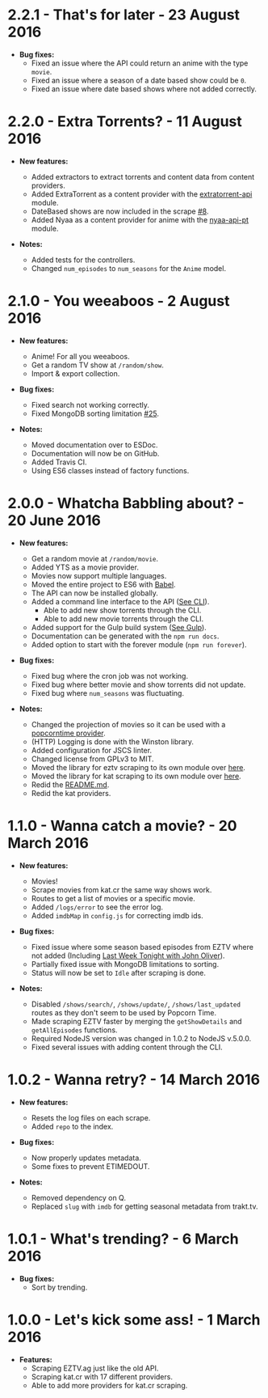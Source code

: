 # 2.2.1 - That's for later - 23 August 2016

 - **Bug fixes:**
   - Fixed an issue where the API could return an anime with the type `movie`.
   - Fixed an issue where a season of a date based show could be `0`.
   - Fixed an issue where date based shows where not added correctly.

# 2.2.0 - Extra Torrents? - 11 August 2016

 - **New features:**
   - Added extractors to extract torrents and content data from content providers.
   - Added ExtraTorrent as a content provider with the [extratorrent-api](https://github.com/ChrisAlderson/extratorrent-api) module.
   - DateBased shows are now included in the scrape [#8](https://github.com/popcorn-official/popcorn-api/issues/8).
   - Added Nyaa as a content provider for anime with the [nyaa-api-pt](https://github.com/ChrisAlderson/nyaa-api-pt) module.

 - **Notes:**
   - Added tests for the controllers.
   - Changed `num_episodes` to `num_seasons` for the `Anime` model.

# 2.1.0 - You weeaboos - 2 August 2016

 - **New features:**
   - Anime! For all you weeaboos.
   - Get a random TV show at `/random/show`.
   - Import & export collection.

 - **Bug fixes:**
   - Fixed search not working correctly.
   - Fixed MongoDB sorting limitation [#25](https://github.com/popcorn-official/popcorn-api/issues/25).

 - **Notes:**
   - Moved documentation over to ESDoc.
   - Documentation will now be on GitHub.
   - Added Travis CI.
   - Using ES6 classes instead of factory functions.

# 2.0.0 - Whatcha Babbling about? - 20 June 2016

 - **New features:**
   - Get a random movie at `/random/movie`.
   - Added YTS as a movie provider.
   - Movies now support multiple languages.
   - Moved the entire project to ES6 with [Babel](https://babeljs.io/).
   - The API can now be installed globally.
   - Added a command line interface to the API ([See CLI](https://popcorn-official.github.io/popcorn-api/manual/usage.html#global)).
     - Able to add new show torrents through the CLI.
     - Able to add new movie torrents through the CLI.
   - Added support for the Gulp build system ([See Gulp](https://popcorn-official.github.io/popcorn-api/manual/usage.html#gulp)).
   - Documentation can be generated with the `npm run docs`.
   - Added option to start with the forever module (`npm run forever`).

 - **Bug fixes:**
   - Fixed bug where the cron job was not working.
   - Fixed bug where better movie and show torrents did not update.
   - Fixed bug where `num_seasons` was fluctuating.

 - **Notes:**
   - Changed the projection of movies so it can be used with a [popcorntime provider](https://github.com/ChrisAlderson/butter-provider-movies).
   - (HTTP) Logging is done with the Winston library.
   - Added configuration for JSCS linter.
   - Changed license from GPLv3 to MIT.
   - Moved the library for eztv scraping to its own module over [here](https://github.com/ChrisAlderson/eztv-api-pt).
   - Moved the library for kat scraping to its own module over [here](https://github.com/ChrisAlderson/kat-api-pt).
   - Redid the [README.md](README.md).
   - Redid the kat providers.

# 1.1.0 - Wanna catch a movie? - 20 March 2016

 - **New features:**
   - Movies!
    - Scrape movies from kat.cr the same way shows work.
    - Routes to get a list of movies or a specific movie.
   - Added `/logs/error` to see the error log.
   - Added `imdbMap` in `config.js` for correcting imdb ids.

 - **Bug fixes:**
   - Fixed issue where some season based episodes from EZTV where not added (Including [Last Week Tonight with John Oliver](https://eztv.ag/shows/1025/last-week-tonight-with-john-oliver/)).
   - Partially fixed issue with MongoDB limitations to sorting.
   - Status will now be set to `Idle` after scraping is done.

 - **Notes:**
   - Disabled `/shows/search/`, `/shows/update/`, `/shows/last_updated` routes as they don't seem to be used by Popcorn Time.
   - Made scraping EZTV faster by merging the `getShowDetails` and `getAllEpisodes` functions.
   - Required NodeJS version was changed in 1.0.2 to NodeJS v.5.0.0.
   - Fixed several issues with adding content through the CLI.

# 1.0.2 - Wanna retry? - 14 March 2016

 - **New features:**
   - Resets the log files on each scrape.
   - Added `repo` to the index.

 - **Bug fixes:**
   - Now properly updates metadata.
   - Some fixes to prevent ETIMEDOUT.

 - **Notes:**
   - Removed dependency on Q.
   - Replaced `slug` with `imdb` for getting seasonal metadata from trakt.tv.

# 1.0.1 - What's trending? - 6 March 2016

 - **Bug fixes:**
   - Sort by trending.

# 1.0.0 - Let's kick some ass! - 1 March 2016

 - **Features:**
   - Scraping EZTV.ag just like the old API.
   - Scraping kat.cr with 17 different providers.
   - Able to add more providers for kat.cr scraping.
